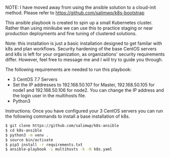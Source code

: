 NOTE: I have moved away from using the ansible solution to a cloud-init method. Please refer to https://github.com/salimwp/k8s-bootstrap

This ansible playbook is created to spin up a small Kubernetes cluster. Rather than using minikube we can use this to practice staging or near production deployments and fine tuning of clustered solutions.

Note: this installation is just a basic installation designed to get familar with k8s and plan workflows. Security hardening of the base CentOS servers and k8s is left for your organization, as organizations' security requirements differ. However, feel free to message me and I will try to guide you through.

The following requirements are needed to run this playbook:

* 3 CentOS 7.7 Servers
* Set the IP addresses to 192.168.50.107 for Master, 192.168.50.105 for node1 and 192.168.50.106 for node2. You can change the IP address and the login user in the multihosts file.
* Python3

Instructions:
Once you have configured your 3 CentOS servers you can run the following commands to install a base installation of k8s. 

```sh
$ git clone https://github.com/salimwp/k8s-ansible
$ cd k8s-ansible
$ python3 -m venv .
$ source bin/activate
$ pip3 install -r requirements.txt
$ ansible-playbook -i multihosts -k -K k8s.yaml
```
